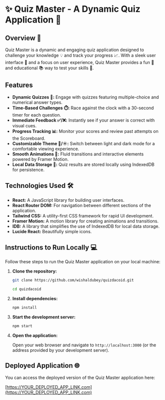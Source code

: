 # ✨ Quiz Master - A Dynamic Quiz Application 🧠

## Overview 🚀

Quiz Master is a dynamic and engaging quiz application designed to challenge your knowledge 💡 and track your progress 📈. With a sleek user interface 🎨 and a focus on user experience, Quiz Master provides a fun 🎉 and educational 📚 way to test your skills 💪.

## Features

*   **Dynamic Quizzes 📝:** Engage with quizzes featuring multiple-choice and numerical answer types.
*   **Time-Based Challenges ⏱️:** Race against the clock with a 30-second timer for each question.
*   **Immediate Feedback ✅/❌:** Instantly see if your answer is correct with visual cues.
*   **Progress Tracking 📊:** Monitor your scores and review past attempts on the Scoreboard.
*   **Customizable Theme 🌙/☀️:** Switch between light and dark mode for a comfortable viewing experience.
*   **Smooth Animations 💫:** Fluid transitions and interactive elements powered by Framer Motion.
*   **Local Data Storage 💾:** Quiz results are stored locally using IndexedDB for persistence.

## Technologies Used 🛠️

*   **React:** A JavaScript library for building user interfaces.
*   **React Router DOM:** For navigation between different sections of the application.
*   **Tailwind CSS:** A utility-first CSS framework for rapid UI development.
*   **Framer Motion:** A motion library for creating animations and transitions.
*   **IDB:** A library that simplifies the use of IndexedDB for local data storage.
*   **Lucide React:** Beautifully simple icons.

## Instructions to Run Locally 💻

Follow these steps to run the Quiz Master application on your local machine:

1.  **Clone the repository:**

    ```bash
    git clone https://github.com/wishaldubey/quizdacoid.git
    ```
    
    ```bash
    cd quizdacoid
    ```

2.  **Install dependencies:**

    ```bash
    npm install
    ```

3.  **Start the development server:**

    ```bash
    npm start
    ```

4.  **Open the application:**

    Open your web browser and navigate to `http://localhost:3000` (or the address provided by your development server).

## Deployed Application 🌐

You can access the deployed version of the Quiz Master application here:

[https://YOUR_DEPLOYED_APP_LINK.com](https://YOUR_DEPLOYED_APP_LINK.com)

